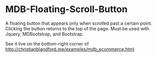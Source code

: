 # MDB-Floating-Scroll-Button
A floating button that appears only when scrolled past a certain point. Clicking the button returns to the top of the page.
Must be used with Jquery, MDBootstrap, and Bootstrap.

See it live on the bottom-right corner of http://christianblandford.me/examples/mdb_ecommerce.html
